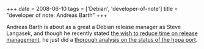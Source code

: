 +++
date = 2008-06-10
tags = ['Debian', 'developer-of-note']
title = "developer of note: Andreas Barth"
+++

Andreas Barth is about as a great a Debian release manager as Steve
Langasek, and though he recently stated [the wish to reduce time on
release management], he just did a [thorough analysis on the status of
the hppa port].

  [the wish to reduce time on release management]: http://lists.debian.org/debian-devel-announce/2008/05/msg00000.html
  [thorough analysis on the status of the hppa port]: http://lists.debian.org/debian-hppa/2008/06/msg00022.html
